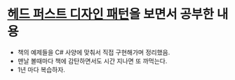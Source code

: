 [헤드 퍼스트 디자인 패턴](https://www.hanbit.co.kr/store/books/look.php?p_code=B9860513241)을 보면서 공부한 내용
===

 * 책의 예제들을 C# 사양에 맞춰서 직접 구현해가며 정리했음.
 * 맨날 볼때마다 책에 감탄하면서도 시간 지나면 또 까먹는다.  
 * 1년 마다 복습하자.